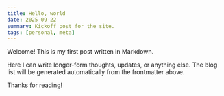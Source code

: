 ```yaml
---
title: Hello, world
date: 2025-09-22
summary: Kickoff post for the site.
tags: [personal, meta]
---
```


Welcome! This is my first post written in Markdown.

Here I can write longer-form thoughts, updates, or anything else. The blog
list will be generated automatically from the frontmatter above.

Thanks for reading!


